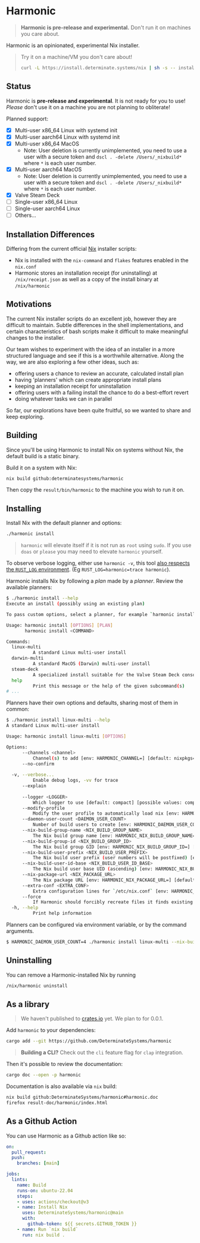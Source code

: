# Harmonic

> **Harmonic is pre-release and experimental.** Don't run it on machines you care about.

Harmonic is an opinionated, experimental Nix installer.

> Try it on a machine/VM you don't care about!
>
> ```bash
> curl -L https://install.determinate.systems/nix | sh -s -- install
> ```

## Status

Harmonic is **pre-release and experimental**. It is not ready for you to use! *Please* don't use it on a machine you are not planning to obliterate!

Planned support:

* [x] Multi-user x86_64 Linux with systemd init
* [x] Multi-user aarch64 Linux with systemd init
* [x] Multi-user x86_64 MacOS
    + Note: User deletion is currently unimplemented, you need to use a user with a secure token and `dscl . -delete /Users/_nixbuild*` where `*` is each user number.
* [x] Multi-user aarch64 MacOS
    + Note: User deletion is currently unimplemented, you need to use a user with a secure token and `dscl . -delete /Users/_nixbuild*` where `*` is each user number.
* [x] Valve Steam Deck
* [ ] Single-user x86_64 Linux
* [ ] Single-user aarch64 Linux
* [ ] Others...

## Installation Differences

Differing from the current official [Nix](https://github.com/NixOS/nix) installer scripts:

* Nix is installed with the `nix-command` and `flakes` features enabled in the `nix.conf`
* Harmonic stores an installation receipt (for uninstalling) at `/nix/receipt.json` as well as a copy of the install binary at `/nix/harmonic`

## Motivations

The current Nix installer scripts do an excellent job, however they are difficult to maintain. Subtle differences in the shell implementations, and certain characteristics of bash scripts make it difficult to make meaningful changes to the installer.

Our team wishes to experiment with the idea of an installer in a more structured language and see if this is a worthwhile alternative. Along the way, we are also exploring a few other ideas, such as:

* offering users a chance to review an accurate, calculated install plan
* having 'planners' which can create appropriate install plans
* keeping an installation receipt for uninstallation
* offering users with a failing install the chance to do a best-effort revert
* doing whatever tasks we can in parallel

So far, our explorations have been quite fruitful, so we wanted to share and keep exploring.

## Building

Since you'll be using Harmonic to install Nix on systems without Nix, the default build is a static binary.

Build it on a system with Nix:

```bash
nix build github:determinatesystems/harmonic
```

Then copy the `result/bin/harmonic` to the machine you wish to run it on.

## Installing

Install Nix with the default planner and options:

```bash
./harmonic install
```

> `harmonic` will elevate itself if it is not run as `root` using `sudo`. If you use `doas` or `please` you may need to elevate `harmonic` yourself.

To observe verbose logging, either use `harmonic -v`, this tool [also respects the `RUST_LOG` environment](https://docs.rs/tracing-subscriber/latest/tracing_subscriber/filter/struct.EnvFilter.html#directives). (Eg `RUST_LOG=harmonic=trace harmonic`).

Harmonic installs Nix by following a *plan* made by a *planner*. Review the available planners:

```bash
$ ./harmonic install --help
Execute an install (possibly using an existing plan)

To pass custom options, select a planner, for example `harmonic install linux-multi --help`

Usage: harmonic install [OPTIONS] [PLAN]
       harmonic install <COMMAND>

Commands:
  linux-multi
          A standard Linux multi-user install
  darwin-multi
          A standard MacOS (Darwin) multi-user install
  steam-deck
          A specialized install suitable for the Valve Steam Deck console
  help
          Print this message or the help of the given subcommand(s)
# ...
```

Planners have their own options and defaults, sharing most of them in common:

```bash
$ ./harmonic install linux-multi --help
A standard Linux multi-user install

Usage: harmonic install linux-multi [OPTIONS]

Options:
      --channels <channel>
          Channel(s) to add [env: HARMONIC_CHANNEL=] [default: nixpkgs=https://nixos.org/channels/nixpkgs-unstable]
      --no-confirm
          
  -v, --verbose...
          Enable debug logs, -vv for trace
      --explain
          
      --logger <LOGGER>
          Which logger to use [default: compact] [possible values: compact, full, pretty, json]
      --modify-profile
          Modify the user profile to automatically load nix [env: HARMONIC_NO_MODIFY_PROFILE=]
      --daemon-user-count <DAEMON_USER_COUNT>
          Number of build users to create [env: HARMONIC_DAEMON_USER_COUNT=] [default: 32]
      --nix-build-group-name <NIX_BUILD_GROUP_NAME>
          The Nix build group name [env: HARMONIC_NIX_BUILD_GROUP_NAME=] [default: nixbld]
      --nix-build-group-id <NIX_BUILD_GROUP_ID>
          The Nix build group GID [env: HARMONIC_NIX_BUILD_GROUP_ID=] [default: 3000]
      --nix-build-user-prefix <NIX_BUILD_USER_PREFIX>
          The Nix build user prefix (user numbers will be postfixed) [env: HARMONIC_NIX_BUILD_USER_PREFIX=] [default: nixbld]
      --nix-build-user-id-base <NIX_BUILD_USER_ID_BASE>
          The Nix build user base UID (ascending) [env: HARMONIC_NIX_BUILD_USER_ID_BASE=] [default: 3000]
      --nix-package-url <NIX_PACKAGE_URL>
          The Nix package URL [env: HARMONIC_NIX_PACKAGE_URL=] [default: https://releases.nixos.org/nix/nix-2.12.0/nix-2.12.0-x86_64-linux.tar.xz]
      --extra-conf <EXTRA_CONF>
          Extra configuration lines for `/etc/nix.conf` [env: HARMONIC_EXTRA_CONF=]
      --force
          If Harmonic should forcibly recreate files it finds existing [env: HARMONIC_FORCE=]
  -h, --help
          Print help information
```

Planners can be configured via environment variable, or by the command arguments.

```bash
$ HARMONIC_DAEMON_USER_COUNT=4 ./harmonic install linux-multi --nix-build-user-id-base 4000 --help
```

## Uninstalling

You can remove a Harmonic-installed Nix by running

```bash
/nix/harmonic uninstall
```

## As a library

> We haven't published to [crates.io](https://crates.io/) yet. We plan to for 0.0.1.

Add `harmonic` to your dependencies:

```bash
cargo add --git https://github.com/DeterminateSystems/harmonic
```

> **Building a CLI?** Check out the `cli` feature flag for `clap` integration.

Then it's possible to review the documentation:

```bash
cargo doc --open -p harmonic
```

Documentation is also available via `nix` build:

```bash
nix build github:DeterminateSystems/harmonic#harmonic.doc
firefox result-doc/harmonic/index.html
```

## As a Github Action

You can use Harmonic as a Github action like so:

```yaml
on:
  pull_request:
  push:
    branches: [main]

jobs:
  lints:
    name: Build
    runs-on: ubuntu-22.04
    steps:
    - uses: actions/checkout@v3
    - name: Install Nix
      uses: DeterminateSystems/harmonic@main
      with:
        github-token: ${{ secrets.GITHUB_TOKEN }}
    - name: Run `nix build`
      run: nix build .
```